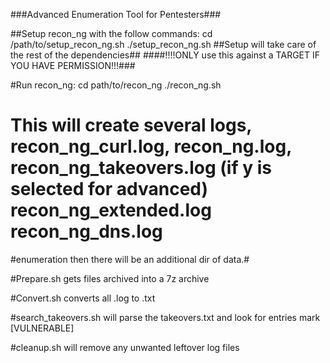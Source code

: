 ###Advanced Enumeration Tool for Pentesters###

##Setup recon_ng with the follow commands:
cd /path/to/setup_recon_ng.sh
./setup_recon_ng.sh
##Setup will take care of the rest of the dependencies##
####!!!!ONLY use this against a TARGET IF YOU HAVE PERMISSION!!!###


#Run recon_ng:
cd path/to/recon_ng
./recon_ng.sh
# This will create several logs, recon_ng_curl.log, recon_ng.log, recon_ng_takeovers.log (if y is selected for advanced) recon_ng_extended.log recon_ng_dns.log
#enumeration then there will be an additional dir of data.#


#Prepare.sh gets files archived into a 7z archive

#Convert.sh converts all .log to .txt

#search_takeovers.sh will parse the takeovers.txt and look for entries mark [VULNERABLE]

#cleanup.sh will remove any unwanted leftover log files
